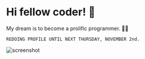 # Hi fellow coder! 👋 

My dream is to become a prolific programmer. 🧙‍♂️

`REDOING PROFILE UNTIL NEXT THURSDAY, NOVEMBER 2nd.`

![screenshot](https://github.com/feremabraz/feremabraz/assets/71205864/8c409de4-0293-4feb-bb35-67b18f5ec88f)
